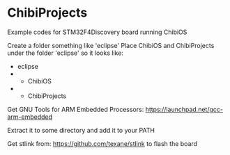 ChibiProjects
=============

Example codes for STM32F4Discovery board running ChibiOS

Create a folder something like 'eclipse'
Place ChibiOS and ChibiProjects under the folder 'eclipse' so it looks like:

+ eclipse
+ - ChibiOS
+ - ChibiProjects

Get GNU Tools for ARM Embedded Processors:
https://launchpad.net/gcc-arm-embedded

Extract it to some directory and add it to your PATH

Get stlink from:
https://github.com/texane/stlink
to flash the board

